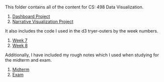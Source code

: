 This folder contains all of the content for CS: 498 Data Visualization. 

1. [Dashboard Project](./Dashboard)
2. [Narrative Visualization Project](./Narrative)


It also includes the code I used in the d3 tryer-outers by the week numbers.

1. [Week 7](./week7snippets.html)
2. [Week 8](./week8snippets.html)

Additionally, I have included my rough notes which I used when studying for the midterm and exam.  

1. [Midterm](./midterm%20notes.txt)
2. [Exam](./exam%20notes.txt)

